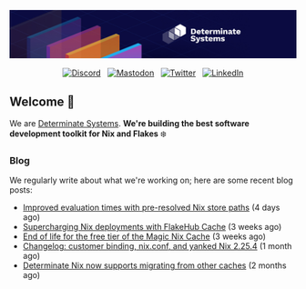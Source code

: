 <p align="center">
  <a href="https://determinate.systems" target="_blank"><img src="https://raw.githubusercontent.com/determinatesystems/.github/main/.github/banner.jpg"></a>
</p>
<p align="center">
  &nbsp;<a href="https://determinate.systems/discord" target="_blank"><img alt="Discord" src="https://img.shields.io/discord/1116012109709463613?style=for-the-badge&logo=discord&logoColor=%23ffffff&label=Discord&labelColor=%234253e8&color=%23e4e2e2"></a>&nbsp;
  &nbsp;<a href="https://hachyderm.io/@determinatesystems" target="_blank"><img alt="Mastodon" src="https://img.shields.io/badge/Mastodon-6468fa?style=for-the-badge&logo=mastodon&logoColor=%23ffffff"></a>&nbsp;
  &nbsp;<a href="https://twitter.com/DeterminateSys" target="_blank"><img alt="Twitter" src="https://img.shields.io/badge/Twitter-303030?style=for-the-badge&logo=x&logoColor=%23ffffff"></a>&nbsp;
  &nbsp;<a href="https://www.linkedin.com/company/determinate-systems" target="_blank"><img alt="LinkedIn" src="https://img.shields.io/badge/LinkedIn-1667be?style=for-the-badge&logo=linkedin&logoColor=%23ffffff"></a>&nbsp;
</p>

## Welcome 👋

We are [Determinate Systems](https://determinate.systems).
**We're building the best software development toolkit for Nix and Flakes** ❄️

### Blog 

We regularly write about what we're working on; here are some recent blog posts:


- [Improved evaluation times with pre-resolved Nix store paths](https://determinate.systems/posts/resolved-store-paths/) (4 days ago)
- [Supercharging Nix deployments with FlakeHub Cache](https://determinate.systems/posts/home-manager-deployments-with-fh/) (3 weeks ago)
- [End of life for the free tier of the Magic Nix Cache](https://determinate.systems/posts/magic-nix-cache-free-tier-eol/) (3 weeks ago)
- [Changelog: customer binding, nix.conf, and yanked Nix 2.25.4](https://determinate.systems/posts/changelog-determinate-nix-030/) (1 month ago)
- [Determinate Nix now supports migrating from other caches](https://determinate.systems/posts/flakehub-cache-migration/) (2 months ago)

